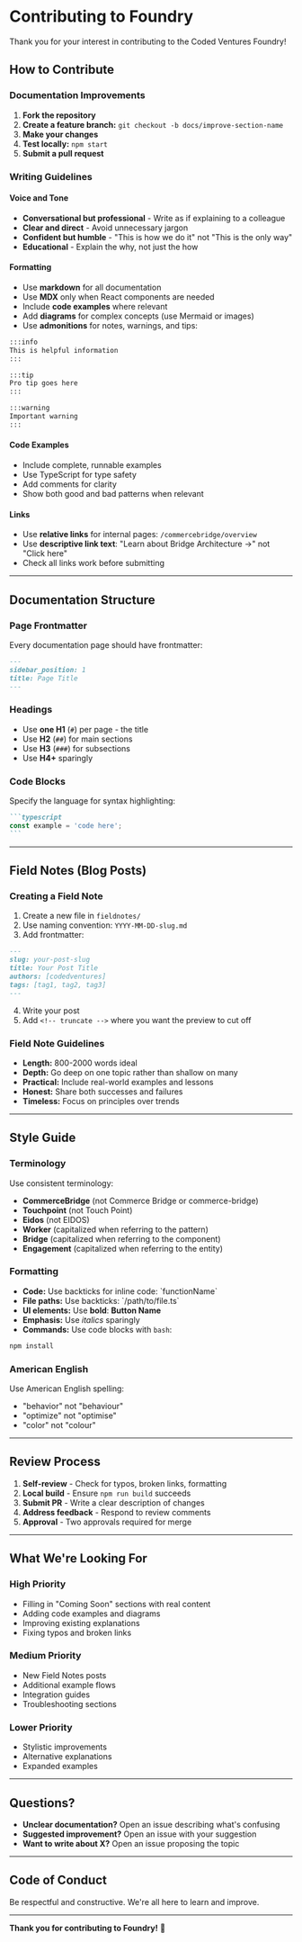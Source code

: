 # Contributing to Foundry

Thank you for your interest in contributing to the Coded Ventures Foundry!

## How to Contribute

### Documentation Improvements

1. **Fork the repository**
2. **Create a feature branch:** `git checkout -b docs/improve-section-name`
3. **Make your changes**
4. **Test locally:** `npm start`
5. **Submit a pull request**

### Writing Guidelines

#### Voice and Tone

- **Conversational but professional** - Write as if explaining to a colleague
- **Clear and direct** - Avoid unnecessary jargon
- **Confident but humble** - "This is how we do it" not "This is the only way"
- **Educational** - Explain the why, not just the how

#### Formatting

- Use **markdown** for all documentation
- Use **MDX** only when React components are needed
- Include **code examples** where relevant
- Add **diagrams** for complex concepts (use Mermaid or images)
- Use **admonitions** for notes, warnings, and tips:

```markdown
:::info
This is helpful information
:::

:::tip
Pro tip goes here
:::

:::warning
Important warning
:::
```

#### Code Examples

- Include complete, runnable examples
- Use TypeScript for type safety
- Add comments for clarity
- Show both good and bad patterns when relevant

#### Links

- Use **relative links** for internal pages: `/commercebridge/overview`
- Use **descriptive link text**: "Learn about Bridge Architecture →" not "Click here"
- Check all links work before submitting

---

## Documentation Structure

### Page Frontmatter

Every documentation page should have frontmatter:

```markdown
---
sidebar_position: 1
title: Page Title
---
```

### Headings

- Use **one H1** (`#`) per page - the title
- Use **H2** (`##`) for main sections
- Use **H3** (`###`) for subsections
- Use **H4+** sparingly

### Code Blocks

Specify the language for syntax highlighting:

````markdown
```typescript
const example = 'code here';
```
````

---

## Field Notes (Blog Posts)

### Creating a Field Note

1. Create a new file in `fieldnotes/`
2. Use naming convention: `YYYY-MM-DD-slug.md`
3. Add frontmatter:

```markdown
---
slug: your-post-slug
title: Your Post Title
authors: [codedventures]
tags: [tag1, tag2, tag3]
---
```

4. Write your post
5. Add `<!-- truncate -->` where you want the preview to cut off

### Field Note Guidelines

- **Length:** 800-2000 words ideal
- **Depth:** Go deep on one topic rather than shallow on many
- **Practical:** Include real-world examples and lessons
- **Honest:** Share both successes and failures
- **Timeless:** Focus on principles over trends

---

## Style Guide

### Terminology

Use consistent terminology:

- **CommerceBridge** (not Commerce Bridge or commerce-bridge)
- **Touchpoint** (not Touch Point)
- **Eidos** (not EIDOS)
- **Worker** (capitalized when referring to the pattern)
- **Bridge** (capitalized when referring to the component)
- **Engagement** (capitalized when referring to the entity)

### Formatting

- **Code:** Use backticks for inline code: \`functionName\`
- **File paths:** Use backticks: \`/path/to/file.ts\`
- **UI elements:** Use **bold**: **Button Name**
- **Emphasis:** Use *italics* sparingly
- **Commands:** Use code blocks with `bash`:

```bash
npm install
```

### American English

Use American English spelling:

- "behavior" not "behaviour"
- "optimize" not "optimise"
- "color" not "colour"

---

## Review Process

1. **Self-review** - Check for typos, broken links, formatting
2. **Local build** - Ensure `npm run build` succeeds
3. **Submit PR** - Write a clear description of changes
4. **Address feedback** - Respond to review comments
5. **Approval** - Two approvals required for merge

---

## What We're Looking For

### High Priority

- Filling in "Coming Soon" sections with real content
- Adding code examples and diagrams
- Improving existing explanations
- Fixing typos and broken links

### Medium Priority

- New Field Notes posts
- Additional example flows
- Integration guides
- Troubleshooting sections

### Lower Priority

- Stylistic improvements
- Alternative explanations
- Expanded examples

---

## Questions?

- **Unclear documentation?** Open an issue describing what's confusing
- **Suggested improvement?** Open an issue with your suggestion
- **Want to write about X?** Open an issue proposing the topic

---

## Code of Conduct

Be respectful and constructive. We're all here to learn and improve.

---

**Thank you for contributing to Foundry!** 🔨

